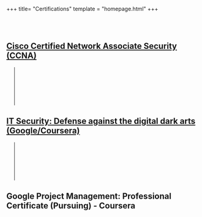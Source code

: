 +++
title= "Certifications"
template = "homepage.html"
+++

<br/>
<br/>

## [Cisco Certified Network Associate Security (CCNA)](https://www.credly.com/badges/c5f22964-05e3-44ad-a34e-6d6a405640b8/public_url)

<div style="border-left: 2px solid grey; height: 100px; margin-left: 20px;"></div>

## [IT Security: Defense against the digital dark arts (Google/Coursera)](https://www.coursera.org/account/accomplishments/verify/ZUABSMJF%20QXL8)

<div style="border-left: 2px solid grey; height: 100px; margin-left: 20px;"></div>

## Google Project Management: Professional Certificate (Pursuing) - Coursera